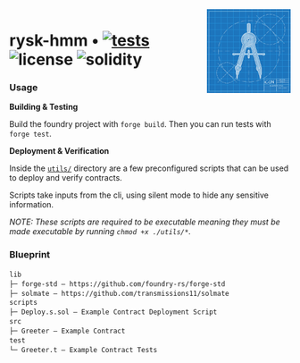 <img align="right" width="150" height="150" top="100" src="./public/readme.jpg">

# rysk-hmm • [![tests](https://github.com/N0xMare/rysk-hmm/actions/workflows/ci.yml/badge.svg?label=tests)](https://github.com/refcell/rysk-hmm/actions/workflows/ci.yml) ![license](https://img.shields.io/github/license/refcell/rysk-hmm?label=license) ![solidity](https://img.shields.io/badge/solidity-^0.8.19-lightgrey)

### Usage

**Building & Testing**

Build the foundry project with `forge build`. Then you can run tests with `forge test`.

**Deployment & Verification**

Inside the [`utils/`](./utils/) directory are a few preconfigured scripts that can be used to deploy and verify contracts.

Scripts take inputs from the cli, using silent mode to hide any sensitive information.

_NOTE: These scripts are required to be _executable_ meaning they must be made executable by running `chmod +x ./utils/*`._


### Blueprint

```txt
lib
├─ forge-std — https://github.com/foundry-rs/forge-std
├─ solmate — https://github.com/transmissions11/solmate
scripts
├─ Deploy.s.sol — Example Contract Deployment Script
src
├─ Greeter — Example Contract
test
└─ Greeter.t — Example Contract Tests
```
